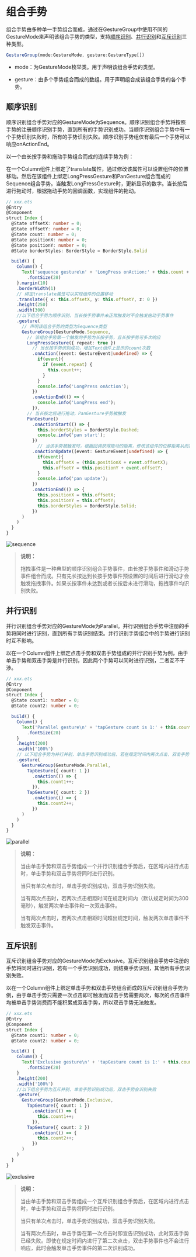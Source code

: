 # 组合手势


组合手势由多种单一手势组合而成，通过在GestureGroup中使用不同的GestureMode来声明该组合手势的类型，支持[顺序识别](#顺序识别)、[并行识别](#并行识别)和[互斥识别](#互斥识别)三种类型。

```ts
GestureGroup(mode:GestureMode, gesture:GestureType[])
```


- mode：为GestureMode枚举类。用于声明该组合手势的类型。

- gesture：由多个手势组合而成的数组。用于声明组合成该组合手势的各个手势。


## 顺序识别

顺序识别组合手势对应的GestureMode为Sequence。顺序识别组合手势将按照手势的注册顺序识别手势，直到所有的手势识别成功。当顺序识别组合手势中有一个手势识别失败时，所有的手势识别失败。顺序识别手势组仅有最后一个手势可以响应onActionEnd。

以一个由长按手势和拖动手势组合而成的连续手势为例：

在一个Column组件上绑定了translate属性，通过修改该属性可以设置组件的位置移动。然后在该组件上绑定LongPressGesture和PanGesture组合而成的Sequence组合手势。当触发LongPressGesture时，更新显示的数字。当长按后进行拖动时，根据拖动手势的回调函数，实现组件的拖动。

```ts
// xxx.ets
@Entry
@Component
struct Index {
  @State offsetX: number = 0;
  @State offsetY: number = 0;
  @State count: number = 0;
  @State positionX: number = 0;
  @State positionY: number = 0;
  @State borderStyles: BorderStyle = BorderStyle.Solid

  build() {
    Column() {
      Text('sequence gesture\n' + 'LongPress onAction:' + this.count + '\nPanGesture offset:\nX: ' + this.offsetX + '\n' + 'Y: ' + this.offsetY)
        .fontSize(28)
    }.margin(10)
    .borderWidth(1)
    // 绑定translate属性可以实现组件的位置移动
    .translate({ x: this.offsetX, y: this.offsetY, z: 0 })
    .height(250)
    .width(300)
    //以下组合手势为顺序识别，当长按手势事件未正常触发时不会触发拖动手势事件
    .gesture(
      // 声明该组合手势的类型为Sequence类型
      GestureGroup(GestureMode.Sequence,
        // 该组合手势第一个触发的手势为长按手势，且长按手势可多次响应
        LongPressGesture({ repeat: true })
          // 当长按手势识别成功，增加Text组件上显示的count次数
          .onAction((event: GestureEvent|undefined) => {
            if(event){
              if (event.repeat) {
                this.count++;
              }
            }
            console.info('LongPress onAction');
          })
          .onActionEnd(() => {
            console.info('LongPress end');
          }),
        // 当长按之后进行拖动，PanGesture手势被触发
        PanGesture()
          .onActionStart(() => {
            this.borderStyles = BorderStyle.Dashed;
            console.info('pan start');
          })
            // 当该手势被触发时，根据回调获得拖动的距离，修改该组件的位移距离从而实现组件的移动
          .onActionUpdate((event: GestureEvent|undefined) => {
            if(event){
              this.offsetX = (this.positionX + event.offsetX);
              this.offsetY = this.positionY + event.offsetY;
            }
            console.info('pan update');
          })
          .onActionEnd(() => {
            this.positionX = this.offsetX;
            this.positionY = this.offsetY;
            this.borderStyles = BorderStyle.Solid;
          })
      )
    )
  }
}
```


![sequence](figures/sequence.gif)


>**说明：**
>
>拖拽事件是一种典型的顺序识别组合手势事件，由长按手势事件和滑动手势事件组合而成。只有先长按达到长按手势事件预设置的时间后进行滑动才会触发拖拽事件。如果长按事件未达到或者长按后未进行滑动，拖拽事件均识别失败。


## 并行识别

并行识别组合手势对应的GestureMode为Parallel。并行识别组合手势中注册的手势将同时进行识别，直到所有手势识别结束。并行识别手势组合中的手势进行识别时互不影响。

以在一个Column组件上绑定点击手势和双击手势组成的并行识别手势为例，由于单击手势和双击手势是并行识别，因此两个手势可以同时进行识别，二者互不干涉。

```ts
// xxx.ets
@Entry
@Component
struct Index {
  @State count1: number = 0;
  @State count2: number = 0;

  build() {
    Column() {
      Text('Parallel gesture\n' + 'tapGesture count is 1:' + this.count1 + '\ntapGesture count is 2:' + this.count2 + '\n')
        .fontSize(28)
    }
    .height(200)
    .width('100%')
    // 以下组合手势为并行并别，单击手势识别成功后，若在规定时间内再次点击，双击手势也会识别成功
    .gesture(
      GestureGroup(GestureMode.Parallel,
        TapGesture({ count: 1 })
          .onAction(() => {
            this.count1++;
          }),
        TapGesture({ count: 2 })
          .onAction(() => {
            this.count2++;
          })
      )
    )
  }
}
```


![parallel](figures/parallel.gif)


>**说明：**
>
>当由单击手势和双击手势组成一个并行识别组合手势后，在区域内进行点击时，单击手势和双击手势将同时进行识别。
>
>当只有单次点击时，单击手势识别成功，双击手势识别失败。
>
>当有两次点击时，若两次点击相距时间在规定时间内（默认规定时间为300毫秒），触发两次单击事件和一次双击事件。
>
>当有两次点击时，若两次点击相距时间超出规定时间，触发两次单击事件不触发双击事件。


## 互斥识别

互斥识别组合手势对应的GestureMode为Exclusive。互斥识别组合手势中注册的手势将同时进行识别，若有一个手势识别成功，则结束手势识别，其他所有手势识别失败。

以在一个Column组件上绑定单击手势和双击手势组合而成的互斥识别组合手势为例，由于单击手势只需要一次点击即可触发而双击手势需要两次，每次的点击事件均被单击手势消费而不能积累成双击手势，所以双击手势无法触发。

```ts
// xxx.ets
@Entry
@Component
struct Index {
  @State count1: number = 0;
  @State count2: number = 0;

  build() {
    Column() {
      Text('Exclusive gesture\n' + 'tapGesture count is 1:' + this.count1 + '\ntapGesture count is 2:' + this.count2 + '\n')
        .fontSize(28)
    }
    .height(200)
    .width('100%')
    //以下组合手势为互斥并别，单击手势识别成功后，双击手势会识别失败
    .gesture(
      GestureGroup(GestureMode.Exclusive,
        TapGesture({ count: 1 })
          .onAction(() => {
            this.count1++;
          }),
        TapGesture({ count: 2 })
          .onAction(() => {
            this.count2++;
          })
      )
    )
  }
}
```


![exclusive](figures/exclusive.gif)


>**说明：**
>
>当由单击手势和双击手势组成一个互斥识别组合手势后，在区域内进行点击时，单击手势和双击手势将同时进行识别。
>
>当只有单次点击时，单击手势识别成功，双击手势识别失败。
>
>当有两次点击时，单击手势在第一次点击时即宣告识别成功，此时双击手势已经失败。即使在规定时间内进行了第二次点击，双击手势事件也不会进行响应，此时会触发单击手势事件的第二次识别成功。
